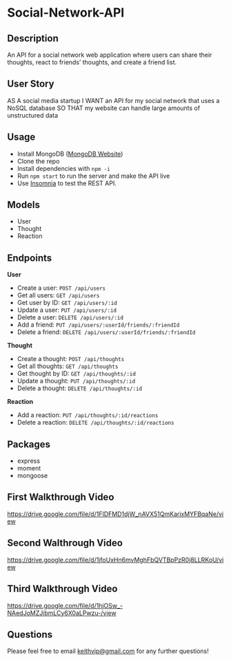 # Social-Network-API

## Description
An API for a social network web application where users can share their thoughts, react to friends’ thoughts, and create a friend list.

## User Story
AS A social media startup
I WANT an API for my social network that uses a NoSQL database
SO THAT my website can handle large amounts of unstructured data

## Usage
* Install MongoDB ([MongoDB Website](https://docs.mongodb.com/manual/installation/))
* Clone the repo
* Install dependencies with `npm -i`
* Run `npm start` to run the server and make the API live
* Use [Insomnia](https://insomnia.rest/) to test the REST API.

## Models
- User
- Thought
- Reaction 

## Endpoints
**User**
- Create a user:        `POST /api/users`
- Get all users:        `GET /api/users`
- Get user by ID:       `GET /api/users/:id`
- Update a user:        `PUT /api/users/:id`
- Delete a user:        `DELETE /api/users/:id`
- Add a friend:         `PUT /api/users/:userId/friends/:friendId`
- Delete a friend:      `DELETE /api/users/:userId/friends/:friendId`

**Thought**
- Create a thought:     `POST /api/thoughts`
- Get all thoughts:     `GET /api/thoughts`
- Get thought by ID:    `GET /api/thoughts/:id`
- Update a thought:     `PUT /api/thoughts/:id`
- Delete a thought:     `DELETE /api/thoughts/:id`

**Reaction**
- Add a reaction:       `PUT /api/thoughts/:id/reactions`
- Delete a reaction:    `DELETE /api/thoughts/:id/reactions`

## Packages
* express
* moment
* mongoose

## First Walkthrough Video

https://drive.google.com/file/d/1FIDFMD1djW_nAVX51QmKarixMYFBqaNe/view

## Second Walthrough Video

https://drive.google.com/file/d/1jfoUxHn6mvMghFbQVTBpPzR0j8LLRKoU/view

## Third Walkthrough Video

https://drive.google.com/file/d/1hjOSw_-NAedJoMZJibmLCy6X0aLPwzu-/view


## Questions
Please feel free to email keithvip@gmail.com for any further questions!